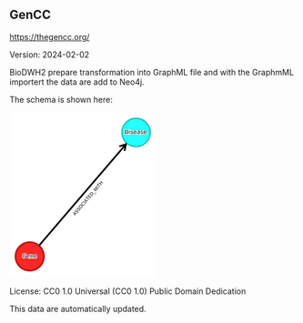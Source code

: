 ## GenCC

https://thegencc.org/

Version: 2024-02-02

BioDWH2 prepare transformation into GraphML file and with the GraphmML importert the data are add to Neo4j.


The schema is shown here:

![er_diagram](meta_graph_gencc.png)

License: CC0 1.0 Universal (CC0 1.0) Public Domain Dedication

This data are automatically updated.